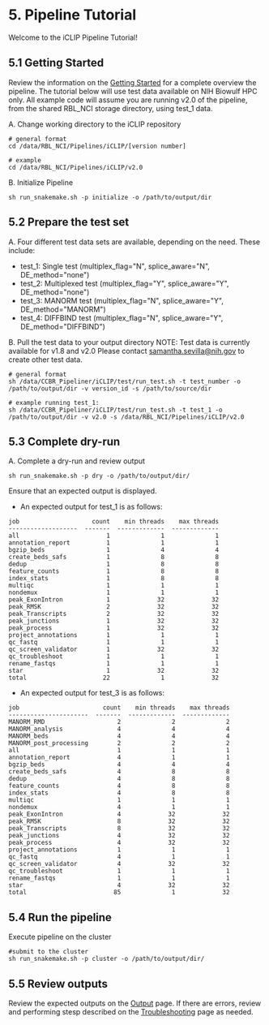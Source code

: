 # 5. Pipeline Tutorial
Welcome to the iCLIP Pipeline Tutorial!

## 5.1 Getting Started
Review the information on the [Getting Started](https://rbl-nci.github.io/iCLIP/iCLIP/getting-started/) for a complete overview the pipeline. The tutorial below will use test data available on NIH Biowulf HPC only. All example code will assume you are running v2.0 of the pipeline, from the shared RBL_NCI storage directory, using test_1 data.

A. Change working directory to the iCLIP repository
```
# general format
cd /data/RBL_NCI/Pipelines/iCLIP/[version number]

# example
cd /data/RBL_NCI/Pipelines/iCLIP/v2.0
```

B. Initialize Pipeline
```
sh run_snakemake.sh -p initialize -o /path/to/output/dir
```

## 5.2 Prepare the test set

A. Four different test data sets are available, depending on the need. These include:

- test_1: Single test (multiplex_flag="N", splice_aware="N", DE_method="none")
- test_2: Multiplexed test (multiplex_flag="Y", splice_aware="Y", DE_method="none")
- test_3: MANORM test (multiplex_flag="N", splice_aware="Y", DE_method="MANORM")
- test_4: DIFFBIND test (multiplex_flag="N", splice_aware="Y", DE_method="DIFFBIND")

B. Pull the test data to your output directory
NOTE: Test data is currently available for v1.8 and v2.0 Please contact samantha.sevilla@nih.gov to create other test data.

```
# general format
sh /data/CCBR_Pipeliner/iCLIP/test/run_test.sh -t test_number -o /path/to/output/dir -v version_id -s /path/to/source/dir

# example running test_1:
sh /data/CCBR_Pipeliner/iCLIP/test/run_test.sh -t test_1 -o /path/to/output/dir -v v2.0 -s /data/RBL_NCI/Pipelines/iCLIP/v2.0
```

## 5.3 Complete dry-run

A. Complete a dry-run and review output
```
sh run_snakemake.sh -p dry -o /path/to/output/dir/
```

Ensure that an expected output is displayed. 
- An expected output for test_1 is as follows:
```
job                    count    min threads    max threads
-------------------  -------  -------------  -------------
all                        1              1              1
annotation_report          1              1              1
bgzip_beds                 1              4              4
create_beds_safs           1              8              8
dedup                      1              8              8
feature_counts             1              8              8
index_stats                1              8              8
multiqc                    1              1              1
nondemux                   1              1              1
peak_ExonIntron            1             32             32
peak_RMSK                  2             32             32
peak_Transcripts           2             32             32
peak_junctions             1             32             32
peak_process               1             32             32
project_annotations        1              1              1
qc_fastq                   1              1              1
qc_screen_validator        1             32             32
qc_troubleshoot            1              1              1
rename_fastqs              1              1              1
star                       1             32             32
total                     22              1             32
```

- An expected output for test_3 is as follows:
```
job                       count    min threads    max threads
----------------------  -------  -------------  -------------
MANORM_RMD                    2              2              2
MANORM_analysis               4              4              4
MANORM_beds                   4              4              4
MANORM_post_processing        2              2              2
all                           1              1              1
annotation_report             4              1              1
bgzip_beds                    4              4              4
create_beds_safs              4              8              8
dedup                         4              8              8
feature_counts                4              8              8
index_stats                   4              8              8
multiqc                       1              1              1
nondemux                      4              1              1
peak_ExonIntron               4             32             32
peak_RMSK                     8             32             32
peak_Transcripts              8             32             32
peak_junctions                4             32             32
peak_process                  4             32             32
project_annotations           1              1              1
qc_fastq                      4              1              1
qc_screen_validator           4             32             32
qc_troubleshoot               1              1              1
rename_fastqs                 1              1              1
star                          4             32             32
total                        85              1             32
```

## 5.4 Run the pipeline
Execute pipeline on the cluster
```
#submit to the cluster
sh run_snakemake.sh -p cluster -o /path/to/output/dir/
```

## 5.5 Review outputs
Review the expected outputs on the [Output](https://rbl-nci.github.io/iCLIP/iCLIP/output/) page. If there are errors, review and performing stesp described on the [Troubleshooting](https://rbl-nci.github.io/iCLIP/iCLIP/troubleshooting/) page as needed.
